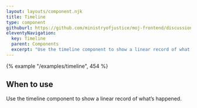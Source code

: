 ```yaml
---
layout: layouts/component.njk
title: Timeline
type: component
githuburl: https://github.com/ministryofjustice/moj-frontend/discussions/716
eleventyNavigation:
  key: Timeline
  parent: Components
  excerpt: "Use the timeline component to show a linear record of what’s happened."
---
```


{% example "/examples/timeline", 454 %}

## When to use

Use the timeline component to show a linear record of what’s happened.
